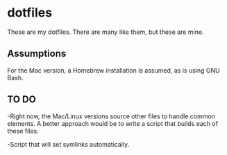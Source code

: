 # dotfiles

These are my dotfiles. There are many like them, but these are mine.

## Assumptions
For the Mac version, a Homebrew installation is assumed, as is using GNU Bash.

## TO DO
-Right now, the Mac/Linux versions source other files to handle common elements. A better approach would be to write a script that builds each of these files.

-Script that will set symlinks automatically.

